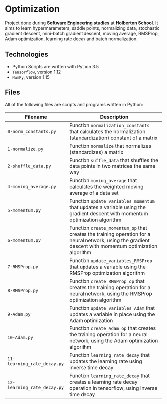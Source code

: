 # Optimization

Project done during **Software Engineering studies** at **Holberton School**. It aims to learn hypermarameters, saddle points, normalizing data, stochastic gradient descent, mini-batch gradient descent, moving average, RMSProp, Adam optimization, learning rate decay and batch normalization.

## Technologies
* Python Scripts are written with Python 3.5
* `Tensorflow`, version 1.12
* `NumPy`, version 1.15

## Files
All of the following files are scripts and programs written in Python:

| Filename | Description |
| -------- | ----------- |
| `0-norm_constants.py` | Function `normalization_constants` that calculates the normalization (standardization) constant of a matrix |
| `1-normalize.py` | Function `normalize` that normalizes (standardizes) a matrix |
| `2-shuffle_data.py` | Function `suffle_data` that shuffles the data points in two matrices the same way |
| `4-moving_average.py` | Function `moving_average` that calculates the weighted moving average of a data set |
| `5-momentum.py` | Function `update_variables_momentum` that updates a variable using the gradient descent with momentum optimization algorithm |
| `6-momentum.py` | Function `create_momentum_op` that creates the training operation for a neural network, using the gradient descent with momentum optimization algorithm |
| `7-RMSProp.py` | Function `update_variables_RMSProp` that updates a variable using the RMSProp optimization algorithm |
| `8-RMSProp.py` | Function `create_RMSProp_op` that creates the training operation for a neural network, using the RMSProp optimization algorithm |
| `9-Adam.py` | Function `update_variables_Adam` that updates a variable in place using the Adam optimization |
| `10-Adam.py` | Function `create_Adam_op` that creates the training operation for a neural network, using the Adam optimization algorithm |
| `11-learning_rate_decay.py` | Function `learning_rate_decay` that updates the learning rate using inverse time decay |
| `12-learning_rate_decay.py` | Function `learning_rate_decay` that creates a learning rate decay operation in tensorflow, using inverse time decay |
